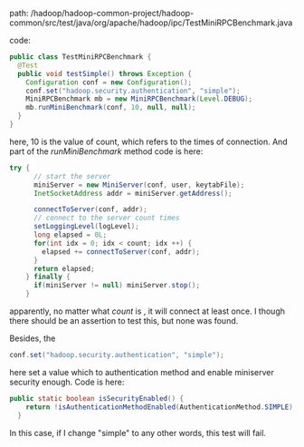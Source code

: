 path: /hadoop/hadoop-common-project/hadoop-common/src/test/java/org/apache/hadoop/ipc/TestMiniRPCBenchmark.java

code:
```java
public class TestMiniRPCBenchmark {
  @Test
  public void testSimple() throws Exception {
    Configuration conf = new Configuration();
    conf.set("hadoop.security.authentication", "simple");
    MiniRPCBenchmark mb = new MiniRPCBenchmark(Level.DEBUG);
    mb.runMiniBenchmark(conf, 10, null, null);
  }
}
```
here, 10 is the value of count, which refers to the times of connection. And part of the *runMiniBenchmark* method code is here:
```java
try {
      // start the server
      miniServer = new MiniServer(conf, user, keytabFile);
      InetSocketAddress addr = miniServer.getAddress();

      connectToServer(conf, addr);
      // connect to the server count times
      setLoggingLevel(logLevel);
      long elapsed = 0L;
      for(int idx = 0; idx < count; idx ++) {
        elapsed += connectToServer(conf, addr);
      }
      return elapsed;
    } finally {
      if(miniServer != null) miniServer.stop();
    }
```
apparently, no matter what *count* is , it will connect at least once. I though there should be an assertion to test this, but none was found.

Besides, the
```java
conf.set("hadoop.security.authentication", "simple");
```
here set a value which to authentication method and enable miniserver security enough. Code is here:
```java
public static boolean isSecurityEnabled() {
    return !isAuthenticationMethodEnabled(AuthenticationMethod.SIMPLE);
  }
```
In this case, if I change "simple" to any other words, this test will fail.